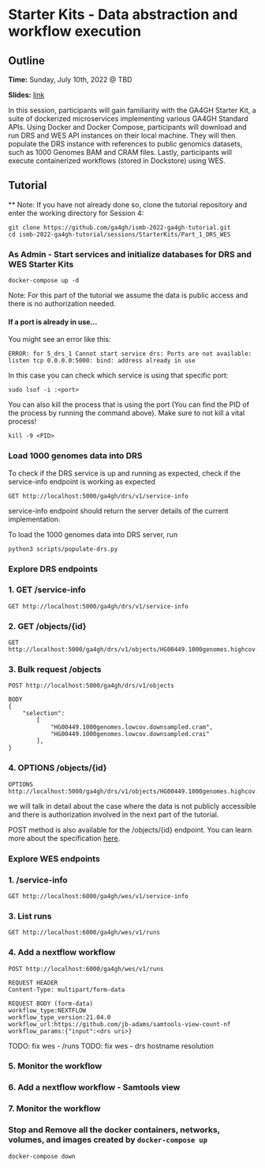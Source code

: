 # Starter Kits - Data abstraction and workflow execution

## Outline

**Time:** Sunday, July 10th, 2022 @ TBD

**Slides:** [link](https://docs.google.com/presentation/d/1cJe5MyI6K0sHBHNcsvbLTbgaYGzsnVLCrYiEBtD2e2c)

In this session, participants will gain familiarity with the GA4GH Starter Kit, a suite of dockerized microservices implementing various GA4GH Standard APIs. Using Docker and Docker Compose, participants will download and run DRS and WES API instances on their local machine. They will then populate the DRS instance with references to public genomics datasets, such as 1000 Genomes BAM and CRAM files. Lastly, participants will execute containerized workflows (stored in Dockstore) using WES.

## Tutorial

** Note: If you have not already done so, clone the tutorial repository and enter the working directory for Session 4:

```
git clone https://github.com/ga4gh/ismb-2022-ga4gh-tutorial.git
cd ismb-2022-ga4gh-tutorial/sessions/StarterKits/Part_1_DRS_WES
```

### As Admin - Start services and initialize databases for DRS and WES Starter Kits

```
docker-compose up -d
```

Note: For this part of the tutorial we assume the data is public access 
and there is no authorization needed. 

#### If a port is already in use...

You might see an error like this:
```
ERROR: for 5_drs_1 Cannot start service drs: Ports are not available: listen tcp 0.0.0.0:5000: bind: address already in use
```
In this case you can check which service is using that specific port:
```
sudo lsof -i :<port>
```
You can also kill the process that is using the port (You can find the PID of the process by running the command above). 
Make sure to not kill a vital process!
```
kill -9 <PID>
```

### Load 1000 genomes data into DRS

To check if the DRS service is up and running as expected, check if the service-info endpoint is working as expected

```
GET http://localhost:5000/ga4gh/drs/v1/service-info
```
service-info endpoint should return the server details of the current implementation.

To load the 1000 genomes data into DRS server, run

```
python3 scripts/populate-drs.py
```

### Explore DRS endpoints
### 1. GET /service-info

```
GET http://localhost:5000/ga4gh/drs/v1/service-info
```

### 2. GET /objects/{id}

```
GET http://localhost:5000/ga4gh/drs/v1/objects/HG00449.1000genomes.highcov.downsampled.cram
```



### 3. Bulk request /objects

```
POST http://localhost:5000/ga4gh/drs/v1/objects

BODY
{
    "selection":
        [
            "HG00449.1000genomes.lowcov.downsampled.cram",
            "HG00449.1000genomes.lowcov.downsampled.crai"
        ],
}
```

### 4. OPTIONS /objects/{id}

```
OPTIONS http://localhost:5000/ga4gh/drs/v1/objects/HG00449.1000genomes.highcov.downsampled.cram 
```
we will talk in detail about the case where the data is not publicly accessible and there is authorization involved in the next part of the tutorial.

POST method is also available for the /objects/{id} endpoint. You can learn more about the specification [here](https://ga4gh.github.io/data-repository-service-schemas/preview/release/drs-1.2.0/docs/).


### Explore WES endpoints
### 1. /service-info

```
GET http://localhost:6000/ga4gh/wes/v1/service-info
```


### 3. List runs

```
GET http://localhost:6000/ga4gh/wes/v1/runs
```

### 4. Add a nextflow workflow 

```
POST http://localhost:6000/ga4gh/wes/v1/runs

REQUEST HEADER 
Content-Type: multipart/form-data

REQUEST BODY (form-data)
workflow_type:NEXTFLOW
workflow_type_version:21.04.0
workflow_url:https://github.com/jb-adams/samtools-view-count-nf
workflow_params:{"input":<drs uri>}
```
TODO: fix wes - /runs
TODO: fix wes - drs hostname resolution
### 5. Monitor the workflow


### 6. Add a nextflow workflow - Samtools view


### 7. Monitor the workflow

### Stop and Remove all the docker containers, networks, volumes, and images created by `docker-compose up`
```
docker-compose down
```
